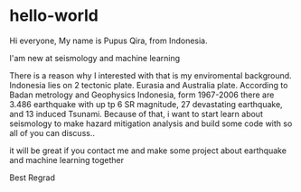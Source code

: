 # hello-world

Hi everyone,
My name is Pupus Qira, from Indonesia.

I'am new at seismology and machine learning

There is a reason why I interested with that is my enviromental background. Indonesia lies on 2 tectonic plate. Eurasia and Australia plate. According to Badan metrology and Geophysics Indonesia, form 1967-2006 there are 3.486 earthquake with up tp 6 SR magnitude, 27 devastating earthquake, and 13 induced Tsunami. Because of that, i want to start learn about seismology to make hazard mitigation analysis and build some code with so all of you can discuss..

it will be great if you contact me and make some project about earthquake and machine learning together

Best Regrad

